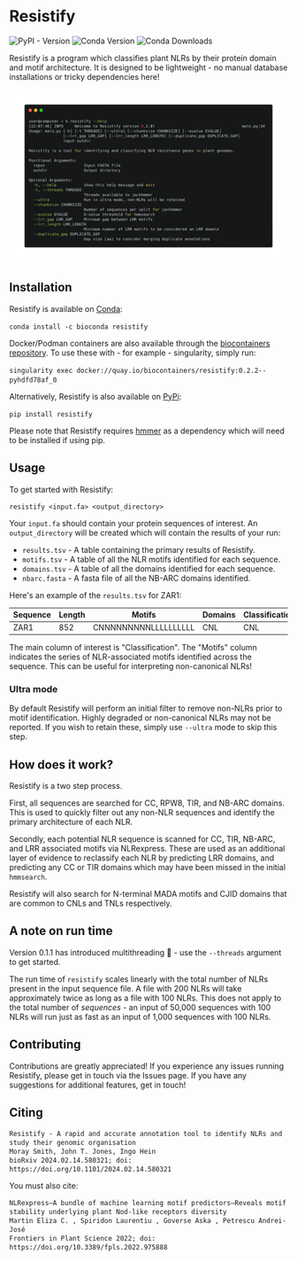 # Resistify
![PyPI - Version](https://img.shields.io/pypi/v/resistify)
![Conda Version](https://img.shields.io/conda/vn/bioconda/resistify)
![Conda Downloads](https://img.shields.io/conda/dn/bioconda/resistify)


Resistify is a program which classifies plant NLRs by their protein domain and motif architecture.
It is designed to be lightweight - no manual database installations or tricky dependencies here!

![terminal](assets/terminal.png)

## Installation

Resistify is available on [Conda](https://anaconda.org/bioconda/resistify):

`conda install -c bioconda resistify`

Docker/Podman containers are also available through the [biocontainers repository](https://quay.io/repository/biocontainers/resistify?tab=tags).
To use these with - for example - singularity, simply run:

`singularity exec docker://quay.io/biocontainers/resistify:0.2.2--pyhdfd78af_0`

Alternatively, Resistify is also available on [PyPi](https://pypi.org/project/resistify/):

`pip install resistify`

Please note that Resistify requires [hmmer](http://hmmer.org) as a dependency which will need to be installed if using pip.

## Usage

To get started with Resistify:

```
resistify <input.fa> <output_directory>
```

Your `input.fa` should contain your protein sequences of interest.
An `output_directory` will be created which will contain the results of your run:
 - `results.tsv` - A table containing the primary results of Resistify.
 - `motifs.tsv` - A table of all the NLR motifs identified for each sequence.
 - `domains.tsv` - A table of all the domains identified for each sequence.
 - `nbarc.fasta` - A fasta file of all the NB-ARC domains identified.

Here's an example of the `results.tsv` for ZAR1:

|Sequence | Length | Motifs | Domains | Classification | NBARC_motifs | MADA | MADAL | CJID |
|--- | --- | --- | --- | --- | --- | --- | --- | --- |
|ZAR1 | 852 | CNNNNNNNNNLLLLLLLLLL | CNL | CNL | 9 | False | True | False |

The main column of interest is "Classification".
The "Motifs" column indicates the series of NLR-associated motifs identified across the sequence.
This can be useful for interpreting non-canonical NLRs!

### Ultra mode

By default Resistify will perform an initial filter to remove non-NLRs prior to motif identification.
Highly degraded or non-canonical NLRs may not be reported.
If you wish to retain these, simply use `--ultra` mode to skip this step.

## How does it work?

Resistify is a two step process.

First, all sequences are searched for CC, RPW8, TIR, and NB-ARC domains.
This is used to quickly filter out any non-NLR sequences and identify the primary architecture of each NLR.

Secondly, each potential NLR sequence is scanned for CC, TIR, NB-ARC, and LRR associated motifs via NLRexpress. 
These are used as an additional layer of evidence to reclassify each NLR by predicting LRR domains, and predicting any CC or TIR domains which may have been missed in the initial `hmmsearch`.

Resistify will also search for N-terminal MADA motifs and CJID domains that are common to CNLs and TNLs respectively.

## A note on run time

Version 0.1.1 has introduced multithreading 🎉 - use the `--threads` argument to get started.

The run time of `resistify` scales linearly with the total number of NLRs present in the input sequence file.
A file with 200 NLRs will take approximately twice as long as a file with 100 NLRs.
This does not apply to the total number of *sequences* - an input of 50,000 sequences with 100 NLRs will run just as fast as an input of 1,000 sequences with 100 NLRs.

## Contributing

Contributions are greatly appreciated!
If you experience any issues running Resistify, please get in touch via the Issues page.
If you have any suggestions for additional features, get in touch!

## Citing

```
Resistify - A rapid and accurate annotation tool to identify NLRs and study their genomic organisation
Moray Smith, John T. Jones, Ingo Hein
bioRxiv 2024.02.14.580321; doi: https://doi.org/10.1101/2024.02.14.580321
```

You must also cite:

```
NLRexpress—A bundle of machine learning motif predictors—Reveals motif stability underlying plant Nod-like receptors diversity
Martin Eliza C. , Spiridon Laurentiu , Goverse Aska , Petrescu Andrei-José
Frontiers in Plant Science 2022; doi: https://doi.org/10.3389/fpls.2022.975888
```

